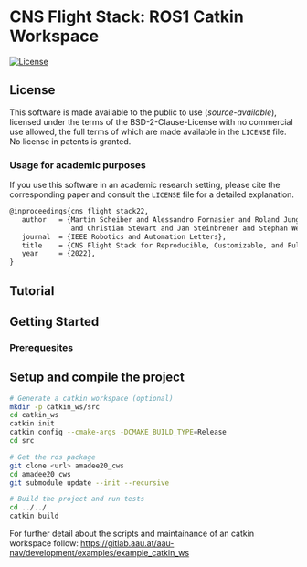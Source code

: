 # CNS Flight Stack: ROS1 Catkin Workspace

[![License](https://img.shields.io/badge/License-AAUCNS-green.svg)](./LICENSE)

## License
This software is made available to the public to use (_source-available_), licensed under the terms of the BSD-2-Clause-License with no commercial use allowed, the full terms of which are made available in the `LICENSE` file. No license in patents is granted.

### Usage for academic purposes
If you use this software in an academic research setting, please cite the
corresponding paper and consult the `LICENSE` file for a detailed explanation.

```latex
@inproceedings{cns_flight_stack22,
   author   = {Martin Scheiber and Alessandro Fornasier and Roland Jung and Christoph Boehm and Rohit Dhakate
               and Christian Stewart and Jan Steinbrener and Stephan Weiss and Christian Brommer},
   journal  = {IEEE Robotics and Automation Letters},
   title    = {CNS Flight Stack for Reproducible, Customizable, and Fully Autonomous Applications},
   year     = {2022},
}
```

## Tutorial

## Getting Started

### Prerequesites



## Setup and compile the project

```bash
# Generate a catkin workspace (optional)
mkdir -p catkin_ws/src
cd catkin_ws
catkin init
catkin config --cmake-args -DCMAKE_BUILD_TYPE=Release
cd src

# Get the ros package
git clone <url> amadee20_cws
cd amadee20_cws
git submodule update --init --recursive

# Build the project and run tests
cd ../../
catkin build
```

For further detail about the scripts and maintainance of an catkin workspace follow:
https://gitlab.aau.at/aau-nav/development/examples/example_catkin_ws
